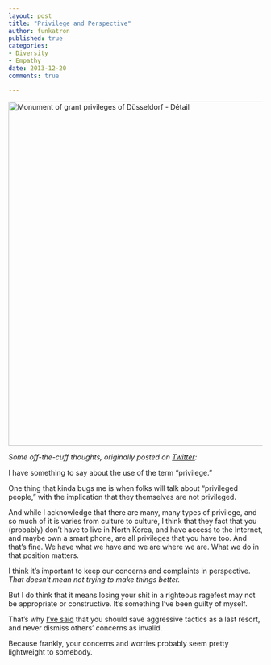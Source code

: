 ```yaml
---
layout: post
title: "Privilege and Perspective"
author: funkatron
published: true
categories:
- Diversity
- Empathy
date: 2013-12-20
comments: true

---
```


<a href="http://www.flickr.com/photos/l_amande/8990574078/" title="Monument of grant privileges of Düsseldorf - Détail by L'amande, on Flickr"><img src="https://farm3.staticflickr.com/2838/8990574078_862ec42259_b.jpg" width="1024" height="683" alt="Monument of grant privileges of Düsseldorf - Détail"></a>

*Some off-the-cuff thoughts, originally posted on [Twitter](https://twitter.com/funkatron/status/414037405075664897):*

I have something to say about the use of the term “privilege.”

One thing that kinda bugs me is when folks will talk about “privileged people,” with the implication that they themselves are not privileged.

And while I acknowledge that there are many, many types of privilege, and so much of it is varies from culture to culture, I think that they fact that you (probably) don’t have to live in North Korea, and have access to the Internet, and maybe own a smart phone, are all privileges that you have too. And that’s fine. We have what we have and we are where we are. What we do in that position matters.

I think it’s important to keep our concerns and complaints in perspective. *That doesn’t mean not trying to make things better.*

But I do think that it means losing your shit in a righteous ragefest may not be appropriate or constructive. It’s something I’ve been guilty of myself.

That’s why [I’ve said](/posts/empathy-is-our-most-important-attribute.html) that you should save aggressive tactics as a last resort, and never dismiss others’ concerns as invalid.

Because frankly, your concerns and worries probably seem pretty lightweight to somebody.